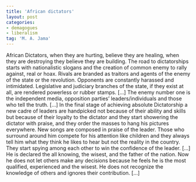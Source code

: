 ```yaml
---
title: 'African dictators'
layout: post
categories:
- demagogues
- liberalism
tag: 'M. A. Jama'
---
```


African Dictators, when they are hurting, believe they are healing, when they are destroying they believe they are building. The road to dictatorships starts with nationalistic slogans and the creation of common enemy to rally against, real or hoax. Rivals are branded as traitors and agents of the enemy of the state or the revolution. Opponents are constantly harassed and intimidated. Legislative and judiciary branches of the state, if they exist at all, are rendered powerless or rubber stamps. \[…\] The enemy number one is the independent media, opposition parties’ leaders/individuals and those who tell the truth. \[…\] In the final stage of achieving absolute Dictatorship a new cadre of leaders are handpicked not because of their ability and skills but because of their loyalty to the dictator and they start showering the dictator with praise, and they order the masses to hang his pictures everywhere. New songs are composed in praise of the leader. Those who surround around him compete for his attention like children and they always tell him what they think he likes to hear but not the reality in the country. They start spying among each other to win the confidence of the leader. \[…\] He is declared the all knowing, the wisest, and the father of the nation. Now he does not let others make any decisions because he feels he is the most qualified, experienced and the wisest. He does not recognize the knowledge of others and ignores their contribution. \[…\]
